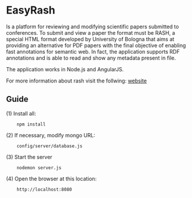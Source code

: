 # EasyRash
Is a platform for reviewing and modifying scientific papers submitted to conferences. To submit and view a paper the format must be RASH, a special HTML format developed by University of Bologna that aims at providing an alternative for PDF papers with the final objective of enabling fast annotations for semantic web. In fact, the application supports RDF annotations and is able to read and show any metadata present in file. 

The application works in Node.js and AngularJS. 

For more information about rash visit the follwing: [website](https://github.com/essepuntato/rash)

## Guide

(1) Install all:

```
    npm install
```

(2) If necessary, modify mongo URL:
```
    config/server/database.js
```

(3) Start the server
```
    nodemon server.js
```

(4) Open the browser at this location:
```
    http://localhost:8080
```
